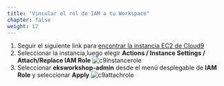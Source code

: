 ```yaml
---
title: "Vincular el rol de IAM a tu Workspace"
chapter: false
weight: 17
---
```


1. Seguir el siguiente link para [encontrar la instancia EC2 de Cloud9](https://console.aws.amazon.com/ec2/v2/home?#Instances:tag:Name=aws-cloud9-.*workshop.*;sort=desc:launchTime)
1. Seleccionar la instancia,luego elegir **Actions / Instance Settings / Attach/Replace IAM Role**
![c9instancerole](/images/c9instancerole.png)
1. Seleccionar **eksworkshop-admin** desde el menú desplegable de **IAM Role** y seleccionar **Apply**
![c9attachrole](/images/c9attachrole.png)
